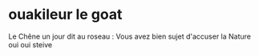 # ouakileur le goat 

Le Chêne un jour dit au roseau :
Vous avez bien sujet d'accuser la Nature
oui oui steive
